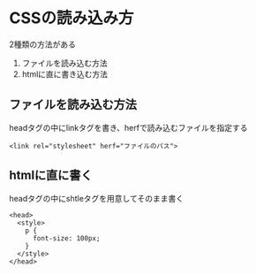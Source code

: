 # CSSの読み込み方
2種類の方法がある
1. ファイルを読み込む方法
2. htmlに直に書き込む方法

## ファイルを読み込む方法
headタグの中にlinkタグを書き、herfで読み込むファイルを指定する
```
<link rel="stylesheet" herf="ファイルのパス">
```

## htmlに直に書く
headタグの中にshtleタグを用意してそのまま書く
```
<head>
  <style>
    p {
      font-size: 100px;
    }
  </style>
</head>
```